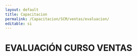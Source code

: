 ```yaml
---
layout: default
title: Capacitacion
permalink: /Capacitacion/SCM/ventas/evaluacion/
editable: si
---
```


# EVALUACIÓN CURSO VENTAS

